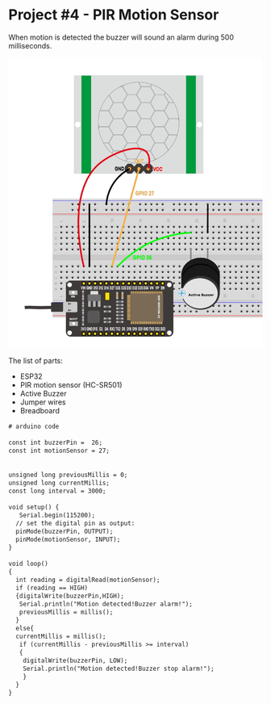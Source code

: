 # Project #4 - PIR Motion Sensor

When motion is detected the buzzer will sound an alarm during 500 milliseconds.

![alt text](image.png)

The list of parts:
- ESP32
- PIR motion sensor (HC-SR501)
- Active Buzzer
- Jumper wires
- Breadboard

```
# arduino code

const int buzzerPin =  26;
const int motionSensor = 27;


unsigned long previousMillis = 0;
unsigned long currentMillis;
const long interval = 3000;

void setup() {
   Serial.begin(115200);
  // set the digital pin as output:
  pinMode(buzzerPin, OUTPUT);
  pinMode(motionSensor, INPUT);
}

void loop() 
{
  int reading = digitalRead(motionSensor);
  if (reading == HIGH)
  {digitalWrite(buzzerPin,HIGH);
   Serial.println("Motion detected!Buzzer alarm!");
   previousMillis = millis();
  }
  else{
  currentMillis = millis();
   if (currentMillis - previousMillis >= interval) 
   {
    digitalWrite(buzzerPin, LOW);
    Serial.println("Motion detected!Buzzer stop alarm!");
    }
  }
}


```